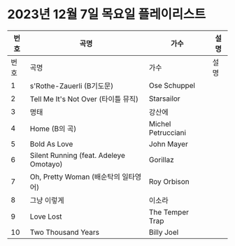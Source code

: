 # 2023년 12월 7일 목요일 플레이리스트

| 번호 | 곡명 | 가수 | 설명 |
|------|------|------|------|
| 번호 | 곡명 | 가수 | 설명 |
| 1 | s'Rothe-Zauerli (B기도문) | Ose Schuppel |  |
| 2 | Tell Me It's Not Over (타이틀 뮤직) | Starsailor |  |
| 3 | 명태 | 강산에 |  |
| 4 | Home (B의 곡) | Michel Petrucciani |  |
| 5 | Bold As Love | John Mayer |  |
| 6 | Silent Running (feat. Adeleye Omotayo) | Gorillaz |  |
| 7 | Oh, Pretty Woman (배순탁의 일타영어) | Roy Orbison |  |
| 8 | 그냥 이렇게 | 이소라 |  |
| 9 | Love Lost | The Temper Trap |  |
| 10 | Two Thousand Years | Billy Joel |  |
